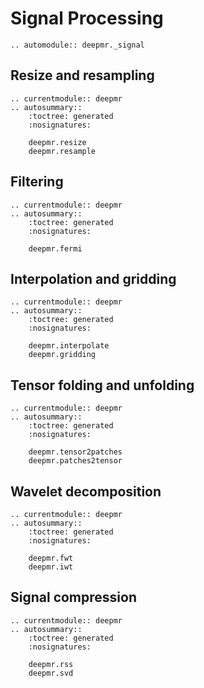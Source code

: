 # Signal Processing

```{eval-rst}
.. automodule:: deepmr._signal
```

## Resize and resampling
```{eval-rst}
.. currentmodule:: deepmr 
.. autosummary::
	:toctree: generated
	:nosignatures:
	
	deepmr.resize
	deepmr.resample
```

## Filtering
```{eval-rst}
.. currentmodule:: deepmr 
.. autosummary::
	:toctree: generated
	:nosignatures:
	
	deepmr.fermi
```

## Interpolation and gridding

```{eval-rst}
.. currentmodule:: deepmr 
.. autosummary::
	:toctree: generated
	:nosignatures:
	
	deepmr.interpolate
	deepmr.gridding
```

## Tensor folding and unfolding

```{eval-rst}
.. currentmodule:: deepmr 
.. autosummary::
	:toctree: generated
	:nosignatures:
	
	deepmr.tensor2patches
	deepmr.patches2tensor
```


## Wavelet decomposition

```{eval-rst}
.. currentmodule:: deepmr 
.. autosummary::
	:toctree: generated
	:nosignatures:
	
	deepmr.fwt
	deepmr.iwt
```


## Signal compression

```{eval-rst}
.. currentmodule:: deepmr 
.. autosummary::
	:toctree: generated
	:nosignatures:
	
	deepmr.rss
	deepmr.svd
```

